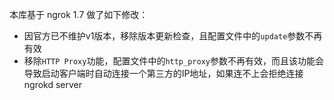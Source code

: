 本库基于 ngrok 1.7 做了如下修改：
* 因官方已不维护v1版本，移除版本更新检查，且配置文件中的`update`参数不再有效
* 移除`HTTP Proxy`功能，配置文件中的`http_proxy`参数不再有效，而且该功能会导致启动客户端时自动连接一个第三方的IP地址，如果连不上会拒绝连接ngrokd server
